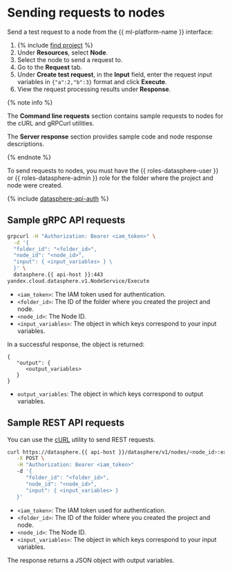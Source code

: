 # Sending requests to nodes

Send a test request to a node from the {{ ml-platform-name }} interface:
1. {% include [find project](../../../_includes/datasphere/ui-find-project.md) %}
1. Under **Resources**, select **Node**.
1. Select the node to send a request to.
1. Go to the **Request** tab.
1. Under **Create test request**, in the **Input** field, enter the request input variables in `{"a":2,"b":3}` format and click **Execute**.
1. View the request processing results under **Response**.

{% note info %}

The **Command line requests** section contains sample requests to nodes for the cURL and gRPCurl utilities.

The **Server response** section provides sample code and node response descriptions.

{% endnote %}

To send requests to nodes, you must have the {{ roles-datasphere-user }} or {{ roles-datasphere-admin }} role for the folder where the project and node were created.

{% include [datasphere-api-auth](../../../_includes/datasphere/datasphere-api-auth.md) %}

## Sample gRPC API requests

```bash
grpcurl -H "Authorization: Bearer <iam_token>" \
  -d '{
  "folder_id": "<folder_id>",
  "node_id": "<node_id>",
  "input": { <input_variables> } \
  }' \
  datasphere.{{ api-host }}:443
yandex.cloud.datasphere.v1.NodeService/Execute
```

* `<iam_token>`: The IAM token used for authentication.
* `<folder_id>`: The ID of the folder where you created the project and node.
* `<node_id>`: The Node ID.
* `<input_variables>`: The object in which keys correspond to your input variables.

In a successful response, the object is returned:

```
{
   "output": {
      <output_variables>
   }
}
```

* `output_variables`: The object in which keys correspond to output variables.

## Sample REST API requests

You can use the [cURL](https://curl.se) utility to send REST requests.

```bash
curl https://datasphere.{{ api-host }}/datasphere/v1/nodes/<node_id>:execute \
   -X POST \
   -H "Authorization: Bearer <iam_token>"
   -d '{
      "folder_id": "<folder_id>",
      "node_id": "<node_id>",
      "input": { <input_variables> }
   }'
```

* `<iam_token>`: The IAM token used for authentication.
* `<folder_id>`: The ID of the folder where you created the project and node.
* `<node_id>`: The Node ID.
* `<input_variables>`: The object in which keys correspond to your input variables.

The response returns a JSON object with output variables.